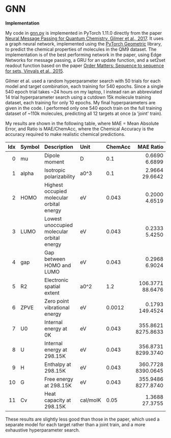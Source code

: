 # GNN
<b>Implementation</b>

My code in <a href=https://github.com/redonovan/GNN/blob/main/gnn.py>gnn.py</a> is implemented in PyTorch 1.11.0 directly from the paper <a href=https://arxiv.org/abs/1704.01212>Neural Message Passing for Quantum Chemistry, Gilmer et al., 2017</a>.  It uses a graph neural network, implemented using the <a href=https://pytorch-geometric.readthedocs.io/en/stable/index.html>PyTorch Geometric</a> library, to predict the chemical properties of molecules in the QM9 dataset.  The implementation is of the best performing network in the paper, using Edge Networks for message passing, a GRU for an update function, and a set2set readout function based on the paper <a href=https://arxiv.org/abs/1511.06391>Order Matters: Sequence to sequence for sets, Vinyals et al., 2015</a>.  

Gilmer et al. used a random hyperparameter search with 50 trials for each model and target combination, each training for 540 epochs.  Since a single 540 epoch trial takes ~24 hours on my laptop, I instead ran an abbreviated 14 trial hyperparameter search using a cutdown 15k molecule training dataset, each training for only 10 epochs.  My final hyperparameters are given in the code.  I performed only one 540 epoch train on the full training dataset of ~110k molecules, predicting all 12 targets at once (a 'joint' train).

My results are shown in the following table, where MAE = Mean Absolute Error, and Ratio is MAE/ChemAcc, where the Chemical Accuracy is the accuracy required to make realistic chemical predictions.

| Idx | Symbol | Description                                 | Unit     | ChemAcc |   MAE       Ratio |
| --: | :--    | :-------------------------------------------|:---------|:--------|------------------:|
|  0  | mu     | Dipole moment                               | D        | 0.1     |   0.6690     6.6899 |
|  1  | alpha  | Isotropic polarizability                    | a0^3     | 0.1     |   2.9664    29.6642 |
|  2  | HOMO   | Highest occupied molecular orbital energy   | eV       | 0.043   |   0.2000     4.6519 |
|  3  | LUMO   | Lowest unoccupied molecular orbital energy  | eV       | 0.043   |   0.2333     5.4250 |
|  4  | gap    | Gap between HOMO and LUMO                   | eV       | 0.043   |   0.2968     6.9024 |
|  5  | R2     | Electronic spatial extent                   | a0^2     | 1.2     | 106.3771    88.6476 |
|  6  | ZPVE   | Zero point vibrational energy               | eV       | 0.0012  |   0.1793   149.4524 |
|  7  | U0     | Internal energy at 0K                       | eV       | 0.043   | 355.8621  8275.8633 |
|  8  | U      | Internal energy at 298.15K                  | eV       | 0.043   | 356.8731  8299.3740 |
|  9  | H      | Enthalpy at 298.15K                         | eV       | 0.043   | 360.7728  8390.0645 |
| 10  | G      | Free energy at 298.15K                      | eV       | 0.043   | 355.9486  8277.8740 |
| 11  | Cv     | Heat capacity at 298.15K                    | cal/molK | 0.05    |   1.3688    27.3755 |

These results are slightly less good than those in the paper, which used a separate model for each target rather than a joint train, and a more exhaustive hyperparameter search.
